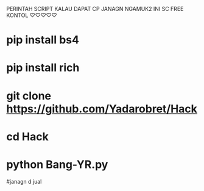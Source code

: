 PERINTAH SCRIPT
KALAU DAPAT CP JANAGN NGAMUK2 INI SC FREE KONTOL
            ♡♡♡♡♡
# pip install bs4

# pip install rich

# git clone https://github.com/Yadarobret/Hack

# cd Hack

# python Bang-YR.py


#janagn d jual

